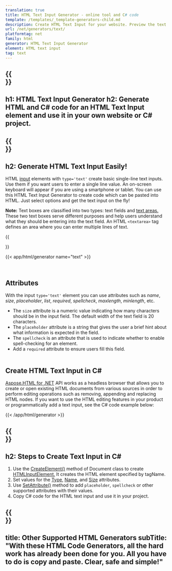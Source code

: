 ```yaml
---
translation: true
title: HTML Text Input Generator - online tool and C# code
template: /templates/_template-generators-child.md
description: Сreate HTML Text Input for your website. Рreview the text box, copy and use generated HTML and C# code in your project!
url: /net/generators/text/
platformtag: net
family: html
generator: HTML Text Input Generator
element: HTML text input
tag: text
---
```


{{<section banner>}}
---
h1: HTML Text Input Generator
h2: Generate HTML and C# code for an HTML Text Input element and use it in your own website or C# project.
---

{{<section overview>}}
---
h2: Generate HTML Text Input Easily!
---

HTML [input](https://html.spec.whatwg.org/multipage/input.html#the-input-element) elements with `type='text'` create basic single-line text inputs. Use them if you want users to enter a single line value. An on-screen keyboard will appear if you are using a smartphone or tablet. You can use this HTML Text Input Generator to create code which can be pasted into HTML. Just select options and get the text input on the fly!

<b>Note:</b> Text boxes are classified into two types: text fields and [text areas.](/html/{{lang.url-fragment}}net/generators/textarea/) These two text boxes serve different purposes and help users understand what they should be entering into the text field. An HTML `<textarea>` tag defines an area where you can enter multiple lines of text. 

{{<section plugin>}}

{{< app/html/generator name="text" >}}

<br>
<h2> Attributes </h2>

With the input `type='text'` element you can use attributes such as *name*, *size*, *placeholder*, *list*, *required*, *spellcheck*, *maxlength*, *minlength*, etc.

- The `size` attribute is a numeric value indicating how many characters should be in the input field. The default width of the text field is 20 characters.
- The `placeholder` attribute is a string that gives the user a brief hint about what information is expected in the field.
- The `spellcheck` is an attribute that is used to indicate whether to enable spell-checking for an element.
- Add a `required` attribute to ensure users fill this field.
<br><br>

<h2> Create HTML Text Input in C#</h2>

[Aspose.HTML for .NET](/html/{{lang.url-fragment}}net/) API works as a headless browser that allows you to create or open existing HTML documents from various sources in order to perform editing operations such as removing, appending and replacing HTML nodes. If you want to use the HTML editing features in your product or programmatically add a text input, see the C# code example below:

{{< /app/html/generator >}}

{{<section steps>}}
---
h2: Steps to Create Text Input in C#
---

1. Use the [CreateElement()](https://reference.aspose.com/html/net/aspose.html.dom/document/createelement/) method of Document class to create [HTMLInputElement.](https://reference.aspose.com/html/net/aspose.html/htmlinputelement/) It creates the HTML element specified by tagName.
1. Set values for the [Type](https://reference.aspose.com/html/net/aspose.html/htmlinputelement/type/), [Name](https://reference.aspose.com/html/net/aspose.html/htmlinputelement/name/), and [Size](https://reference.aspose.com/html/net/aspose.html/htmlinputelement/size/) attributes.
1. Use [SetAttribute()](https://reference.aspose.com/html/net/aspose.html.dom/element/setattribute/) method to add `placeholder`, `spellcheck` or other supported attributes with their values.
1. Copy C# code for the HTML text input and use it in your project.

{{<section other-generators>}}
---
title: Other Supported HTML Generators
subTitle: "With these HTML Code Generators, all the hard work has already been done for you. All you have to do is copy and paste. Clear, safe and simple!"
---